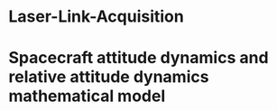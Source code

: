 # Laser-Link-Acquisition

# Spacecraft attitude dynamics and relative attitude dynamics mathematical model
